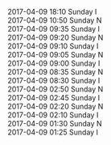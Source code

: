 2017-04-09 18:10 Sunday  I  
2017-04-09 10:50 Sunday  N  
2017-04-09 09:35 Sunday  I  
2017-04-09 09:20 Sunday  N  
2017-04-09 09:10 Sunday  I  
2017-04-09 09:05 Sunday  N  
2017-04-09 09:00 Sunday  I  
2017-04-09 08:35 Sunday  N  
2017-04-09 08:30 Sunday  I  
2017-04-09 02:50 Sunday  N  
2017-04-09 02:45 Sunday  I  
2017-04-09 02:20 Sunday  N  
2017-04-09 02:10 Sunday  I  
2017-04-09 01:30 Sunday  N  
2017-04-09 01:25 Sunday  I  
